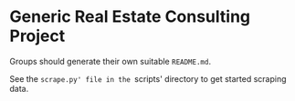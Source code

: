 # Generic Real Estate Consulting Project
Groups should generate their own suitable `README.md`.

See the `scrape.py' file in the `scripts' directory to get started scraping data. 